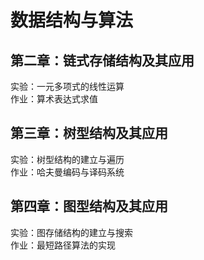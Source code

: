 # 数据结构与算法

## 第二章：链式存储结构及其应用
实验：一元多项式的线性运算   
作业：算术表达式求值

## 第三章：树型结构及其应用
实验：树型结构的建立与遍历  
作业：哈夫曼编码与译码系统

## 第四章：图型结构及其应用
实验：图存储结构的建立与搜索  
作业：最短路径算法的实现